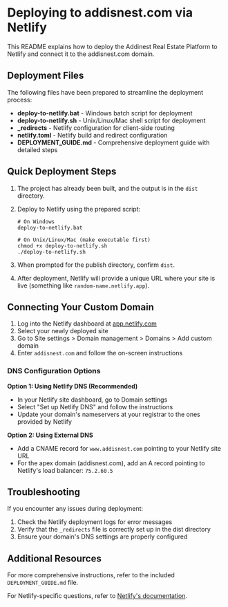 # Deploying to addisnest.com via Netlify

This README explains how to deploy the Addinest Real Estate Platform to Netlify and connect it to the addisnest.com domain.

## Deployment Files

The following files have been prepared to streamline the deployment process:

- **deploy-to-netlify.bat** - Windows batch script for deployment
- **deploy-to-netlify.sh** - Unix/Linux/Mac shell script for deployment
- **_redirects** - Netlify configuration for client-side routing
- **netlify.toml** - Netlify build and redirect configuration
- **DEPLOYMENT_GUIDE.md** - Comprehensive deployment guide with detailed steps

## Quick Deployment Steps

1. The project has already been built, and the output is in the `dist` directory.

2. Deploy to Netlify using the prepared script:
   ```
   # On Windows
   deploy-to-netlify.bat
   
   # On Unix/Linux/Mac (make executable first)
   chmod +x deploy-to-netlify.sh
   ./deploy-to-netlify.sh
   ```

3. When prompted for the publish directory, confirm `dist`.

4. After deployment, Netlify will provide a unique URL where your site is live (something like `random-name.netlify.app`).

## Connecting Your Custom Domain

1. Log into the Netlify dashboard at [app.netlify.com](https://app.netlify.com)
2. Select your newly deployed site
3. Go to Site settings > Domain management > Domains > Add custom domain
4. Enter `addisnest.com` and follow the on-screen instructions

### DNS Configuration Options

**Option 1: Using Netlify DNS (Recommended)**
- In your Netlify site dashboard, go to Domain settings
- Select "Set up Netlify DNS" and follow the instructions
- Update your domain's nameservers at your registrar to the ones provided by Netlify

**Option 2: Using External DNS**
- Add a CNAME record for `www.addisnest.com` pointing to your Netlify site URL
- For the apex domain (addisnest.com), add an A record pointing to Netlify's load balancer: `75.2.60.5`

## Troubleshooting

If you encounter any issues during deployment:

1. Check the Netlify deployment logs for error messages
2. Verify that the `_redirects` file is correctly set up in the dist directory
3. Ensure your domain's DNS settings are properly configured

## Additional Resources

For more comprehensive instructions, refer to the included `DEPLOYMENT_GUIDE.md` file.

For Netlify-specific questions, refer to [Netlify's documentation](https://docs.netlify.com/).
